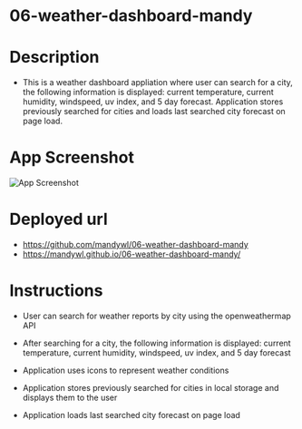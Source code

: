 # 06-weather-dashboard-mandy

# Description

- This is a weather dashboard appliation where user can search for a city, the following information is displayed: current temperature, current humidity, windspeed, uv index, and 5 day forecast. Application stores previously searched for cities and loads last searched city forecast on page load.

# App Screenshot

![App Screenshot](screenShot.gif)

# Deployed url

- https://github.com/mandywl/06-weather-dashboard-mandy
- https://mandywl.github.io/06-weather-dashboard-mandy/

# Instructions

- User can search for weather reports by city using the openweathermap API

- After searching for a city, the following information is displayed: current temperature, current humidity, windspeed, uv index, and 5 day forecast

- Application uses icons to represent weather conditions

- Application stores previously searched for cities in local storage and displays them to the user

- Application loads last searched city forecast on page load

